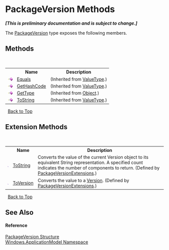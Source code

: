 # PackageVersion Methods
 _**\[This is preliminary documentation and is subject to change.\]**_

The <a href="T_Windows_ApplicationModel_PackageVersion">PackageVersion</a> type exposes the following members.


## Methods
&nbsp;<table><tr><th></th><th>Name</th><th>Description</th></tr><tr><td>![Public method](media/pubmethod.gif "Public method")</td><td><a href="http://msdn2.microsoft.com/en-us/library/2dts52z7" target="_blank">Equals</a></td><td> (Inherited from <a href="http://msdn2.microsoft.com/en-us/library/aey3s293" target="_blank">ValueType</a>.)</td></tr><tr><td>![Public method](media/pubmethod.gif "Public method")</td><td><a href="http://msdn2.microsoft.com/en-us/library/y3509fc2" target="_blank">GetHashCode</a></td><td> (Inherited from <a href="http://msdn2.microsoft.com/en-us/library/aey3s293" target="_blank">ValueType</a>.)</td></tr><tr><td>![Public method](media/pubmethod.gif "Public method")</td><td><a href="http://msdn2.microsoft.com/en-us/library/dfwy45w9" target="_blank">GetType</a></td><td> (Inherited from <a href="http://msdn2.microsoft.com/en-us/library/e5kfa45b" target="_blank">Object</a>.)</td></tr><tr><td>![Public method](media/pubmethod.gif "Public method")</td><td><a href="http://msdn2.microsoft.com/en-us/library/wb77sz3h" target="_blank">ToString</a></td><td> (Inherited from <a href="http://msdn2.microsoft.com/en-us/library/aey3s293" target="_blank">ValueType</a>.)</td></tr></table>&nbsp;
<a href="#packageversion-methods">Back to Top</a>

## Extension Methods
&nbsp;<table><tr><th></th><th>Name</th><th>Description</th></tr><tr><td>![Public Extension Method](media/pubextension.gif "Public Extension Method")</td><td><a href="M_InTheHand_ApplicationModel_PackageVersionExtensions_ToString">ToString</a></td><td>
Converts the value of the current Version object to its equivalent String representation. A specified count indicates the number of components to return.
 (Defined by <a href="T_InTheHand_ApplicationModel_PackageVersionExtensions">PackageVersionExtensions</a>.)</td></tr><tr><td>![Public Extension Method](media/pubextension.gif "Public Extension Method")</td><td><a href="M_InTheHand_ApplicationModel_PackageVersionExtensions_ToVersion">ToVersion</a></td><td>
Converts the value to a <a href="http://msdn2.microsoft.com/en-us/library/hdxyt63s" target="_blank">Version</a>.
 (Defined by <a href="T_InTheHand_ApplicationModel_PackageVersionExtensions">PackageVersionExtensions</a>.)</td></tr></table>&nbsp;
<a href="#packageversion-methods">Back to Top</a>

## See Also


#### Reference
<a href="T_Windows_ApplicationModel_PackageVersion">PackageVersion Structure</a><br /><a href="N_Windows_ApplicationModel">Windows.ApplicationModel Namespace</a><br />